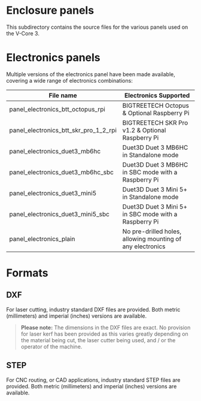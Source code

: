 # Enclosure panels

This subdirectory contains the source files for the various panels used on the V-Core 3.

# Electronics panels

Multiple versions of the electronics panel have been made available, covering a wide range of electronics combinations:

| File name                             | Electronics Supported                                      |
| ------------------------------------- | ---------------------------------------------------------- |
| panel_electronics_btt_octopus_rpi     | BIGTREETECH Octopus & Optional Raspberry Pi                |
| panel_electronics_btt_skr_pro_1_2_rpi | BIGTREETECH SKR Pro v1.2 & Optional Raspberry Pi           |
| panel_electronics_duet3_mb6hc         | Duet3D Duet 3 MB6HC in Standalone mode                     |
| panel_electronics_duet3_mb6hc_sbc     | Duet3D Duet 3 MB6HC in SBC mode with a Raspberry Pi        |
| panel_electronics_duet3_mini5         | Duet3D Duet 3 Mini 5+ in Standalone mode                   |
| panel_electronics_duet3_mini5_sbc     | Duet3D Duet 3 Mini 5+ in SBC mode with a Raspberry Pi      |
| panel_electronics_plain               | No pre-drilled holes, allowing mounting of any electronics |

# Formats
## DXF
For laser cutting, industry standard DXF files are provided. Both metric (millimeters) and imperial (inches) versions are available.

> **Please note:** The dimensions in the DXF files are exact. No provision for laser kerf has been provided as this varies greatly depending on the material being cut, the laser cutter being used, and / or the operator of the machine.

## STEP
For CNC routing, or CAD applications, industry standard STEP files are provided. Both metric (millimeters) and imperial (inches) versions are available.